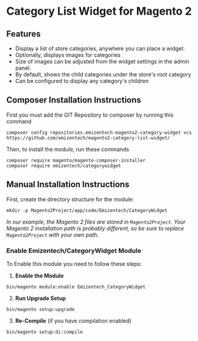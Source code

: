 # Category List Widget for Magento 2

## Features
* Display a list of store categories, anywhere you can place a widget.
* Optionally, displays images for categories
* Size of images can be adjusted from the widget settings in the admin panel.
* By default, shows the child categories under the store's root category
* Can be configured to display any category's children

## Composer Installation Instructions
First you must add the GIT Repository to composer by running this command
```
composer config repositories.emizentech-magento2-category-widget vcs https://github.com/emizentech/magento2-category-list-widget/
```

Then, to install the module, run these commands
```
composer require magento/magento-composer-installer
composer require emizentech/categorywidget
```

## Manual Installation Instructions
First, create the directory structure for the module:
```
mkdir -p Magento2Project/app/code/Emizentech/CategoryWidget
```
*In our example, the Magento 2 files are stored in `Magento2Project`. Your Magento 2 installation path is probably different, so be sure to replace `Magento2Project` with your own path.*

### Enable Emizentech/CategoryWidget Module
To Enable this module you need to follow these steps:

1. **Enable the Module**
```
bin/magento module:enable Emizentech_CategoryWidget
```
2. **Run Upgrade Setup**
```
bin/magento setup:upgrade
```
3. **Re-Compile** (if you have compilation enabled)
```
bin/magento setup:di:compile
```
